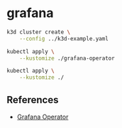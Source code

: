 # grafana

```sh
k3d cluster create \
    --config ../k3d-example.yaml

kubectl apply \
    --kustomize ./grafana-operator

kubectl apply \
    --kustomize ./
```

## References

* [Grafana Operator](https://github.com/grafana-operator/grafana-operator)
